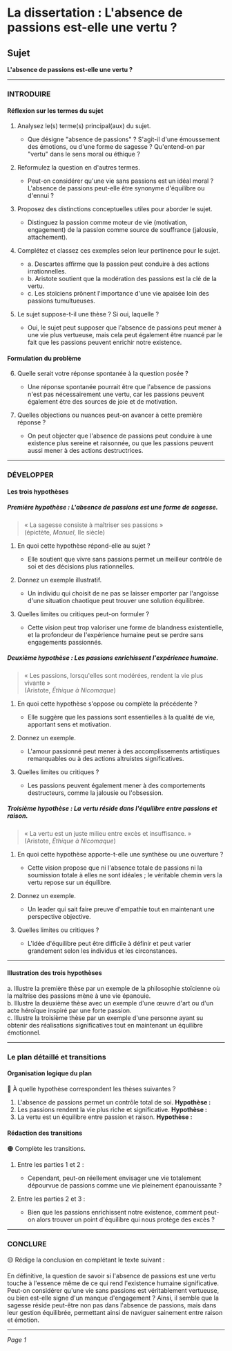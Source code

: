 # La dissertation : L'absence de passions est-elle une vertu ?

## Sujet
**L'absence de passions est-elle une vertu ?**

---

### INTRODUIRE

#### Réflexion sur les termes du sujet

1. Analysez le(s) terme(s) principal(aux) du sujet.  
   - Que désigne "absence de passions" ? S'agit-il d'une émoussement des émotions, ou d'une forme de sagesse ? Qu'entend-on par "vertu" dans le sens moral ou éthique ?

2. Reformulez la question en d'autres termes.  
   - Peut-on considérer qu'une vie sans passions est un idéal moral ? L'absence de passions peut-elle être synonyme d'équilibre ou d'ennui ?

3. Proposez des distinctions conceptuelles utiles pour aborder le sujet.  
   - Distinguez la passion comme moteur de vie (motivation, engagement) de la passion comme source de souffrance (jalousie, attachement).

4. Complétez et classez ces exemples selon leur pertinence pour le sujet.  
   - a. Descartes affirme que la passion peut conduire à des actions irrationnelles.  
   - b. Aristote soutient que la modération des passions est la clé de la vertu.  
   - c. Les stoïciens prônent l'importance d'une vie apaisée loin des passions tumultueuses.

5. Le sujet suppose-t-il une thèse ? Si oui, laquelle ?  
   - Oui, le sujet peut supposer que l'absence de passions peut mener à une vie plus vertueuse, mais cela peut également être nuancé par le fait que les passions peuvent enrichir notre existence.

#### Formulation du problème

6. Quelle serait votre réponse spontanée à la question posée ?  
   - Une réponse spontanée pourrait être que l'absence de passions n'est pas nécessairement une vertu, car les passions peuvent également être des sources de joie et de motivation.

7. Quelles objections ou nuances peut-on avancer à cette première réponse ?  
   - On peut objecter que l'absence de passions peut conduire à une existence plus sereine et raisonnée, ou que les passions peuvent aussi mener à des actions destructrices.

---

### DÉVELOPPER

#### Les trois hypothèses

##### Première hypothèse : L'absence de passions est une forme de sagesse.

> « La sagesse consiste à maîtriser ses passions »  
> (épictète, *Manuel*, IIe siècle)

1. En quoi cette hypothèse répond-elle au sujet ?  
   - Elle soutient que vivre sans passions permet un meilleur contrôle de soi et des décisions plus rationnelles.

2. Donnez un exemple illustratif.  
   - Un individu qui choisit de ne pas se laisser emporter par l'angoisse d'une situation chaotique peut trouver une solution équilibrée.

3. Quelles limites ou critiques peut-on formuler ?  
   - Cette vision peut trop valoriser une forme de blandness existentielle, et la profondeur de l'expérience humaine peut se perdre sans engagements passionnés.

##### Deuxième hypothèse : Les passions enrichissent l'expérience humaine.

> « Les passions, lorsqu'elles sont modérées, rendent la vie plus vivante »  
> (Aristote, *Éthique à Nicomaque*)

1. En quoi cette hypothèse s'oppose ou complète la précédente ?  
   - Elle suggère que les passions sont essentielles à la qualité de vie, apportant sens et motivation.

2. Donnez un exemple.  
   - L'amour passionné peut mener à des accomplissements artistiques remarquables ou à des actions altruistes significatives.

3. Quelles limites ou critiques ?  
   - Les passions peuvent également mener à des comportements destructeurs, comme la jalousie ou l'obsession.

##### Troisième hypothèse : La vertu réside dans l'équilibre entre passions et raison.

> « La vertu est un juste milieu entre excès et insuffisance. »  
> (Aristote, *Éthique à Nicomaque*)

1. En quoi cette hypothèse apporte-t-elle une synthèse ou une ouverture ?  
   - Cette vision propose que ni l'absence totale de passions ni la soumission totale à elles ne sont idéales ; le véritable chemin vers la vertu repose sur un équilibre.

2. Donnez un exemple.  
   - Un leader qui sait faire preuve d'empathie tout en maintenant une perspective objective.

3. Quelles limites ou critiques ?  
   - L'idée d'équilibre peut être difficile à définir et peut varier grandement selon les individus et les circonstances.

---

#### Illustration des trois hypothèses

a. Illustre la première thèse par un exemple de la philosophie stoïcienne où la maîtrise des passions mène à une vie épanouie.  
b. Illustre la deuxième thèse avec un exemple d'une œuvre d'art ou d'un acte héroïque inspiré par une forte passion.  
c. Illustre la troisième thèse par un exemple d'une personne ayant su obtenir des réalisations significatives tout en maintenant un équilibre émotionnel.

---

### Le plan détaillé et transitions

#### Organisation logique du plan

🔴 À quelle hypothèse correspondent les thèses suivantes ?

1. L'absence de passions permet un contrôle total de soi. **Hypothèse :**
2. Les passions rendent la vie plus riche et significative. **Hypothèse :**
3. La vertu est un équilibre entre passion et raison. **Hypothèse :**

#### Rédaction des transitions

🟠 Complète les transitions.

1. Entre les parties 1 et 2 :  
   - Cependant, peut-on réellement envisager une vie totalement dépourvue de passions comme une vie pleinement épanouissante ?
   
2. Entre les parties 2 et 3 :  
   - Bien que les passions enrichissent notre existence, comment peut-on alors trouver un point d'équilibre qui nous protège des excès ?

---

### CONCLURE

🟡 Rédige la conclusion en complétant le texte suivant :

En définitive, la question de savoir si l'absence de passions est une vertu touche à l'essence même de ce qui rend l'existence humaine significative. Peut-on considérer qu'une vie sans passions est véritablement vertueuse, ou bien est-elle signe d'un manque d'engagement ? Ainsi, il semble que la sagesse réside peut-être non pas dans l'absence de passions, mais dans leur gestion équilibrée, permettant ainsi de naviguer sainement entre raison et émotion.

--- 

*Page 1*
